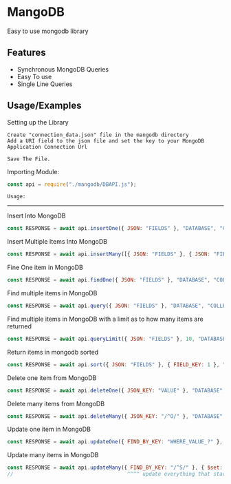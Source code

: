
# MangoDB
Easy to use mongodb library





## Features

- Synchronous MongoDB Queries 
- Easy To use
- Single Line Queries 




## Usage/Examples
Setting up the Library
```
Create "connection_data.json" file in the mangodb directory
Add a URI field to the json file and set the key to your MongoDB Application Connection Url 

Save The File.
```

Importing Module: 
```javascript
const api = require("./mangodb/DBAPI.js");
```


```Usage:```
___
Insert Into MongoDB
```javascript
const RESPONSE = await api.insertOne({ JSON: "FIELDS" }, "DATABASE", "COLLECTION/TABLE");
```

Insert Multiple Items Into MongoDB
```javascript
const RESPONSE = await api.insertMany([{ JSON: "FIELDS" }, { JSON: "FIELDS" }, { JSON: "FIELDS" }], "DATABASE", "COLLECTION/TABLE");
```

Fine One item in MongoDB
```javascript
const RESPONSE = await api.findOne({ JSON: "FIELDS" }, "DATABASE", "COLLECTION/TABLE");
```

Find multiple items in MongoDB
```javascript
const RESPONSE = await api.query({ JSON: "FIELDS" }, "DATABASE", "COLLECTION/TABLE");
```

Find multiple items in MongoDB with a limit as to how many items are returned
```javascript
const RESPONSE = await api.queryLimit({ JSON: "FIELDS" }, 10, "DATABASE", "COLLECTION/TABLE");
```

Return items in mongodb sorted 
```javascript
const RESPONSE = await api.sort({ JSON: "FIELDS" }, { FIELD_KEY: 1 }, "DATABASE", "COLLECTION/TABLE");
```

Delete one item from MongoDB
```javascript
const RESPONSE = await api.deleteOne({ JSON_KEY: "VALUE" }, "DATABASE", "COLLECTION/TABLE");
```

Delete many items from MongoDB
```javascript
const RESPONSE = await api.deleteMany({ JSON_KEY: "/^O/" }, "DATABASE", "COLLECTION/TABLE"); 
```

Update one item in MongoDB
```javascript
const RESPONSE = await api.updateOne({ FIND_BY_KEY: "WHERE_VALUE_?" }, { $set: { KEY: "VALUE", KEY: "VALUE" } }, "DATABASE", "COLLECTION/TABLE");
```

Update many items in MongoDB
```javascript
const RESPONSE = await api.updateMany({ FIND_BY_KEY: "/^S/" }, { $set: { KEY: "VALUE" } }, "DATABASE", "COLLECTION/TABLE");
//                                     ^^^^ update everything that starts with the letter "S"
```


